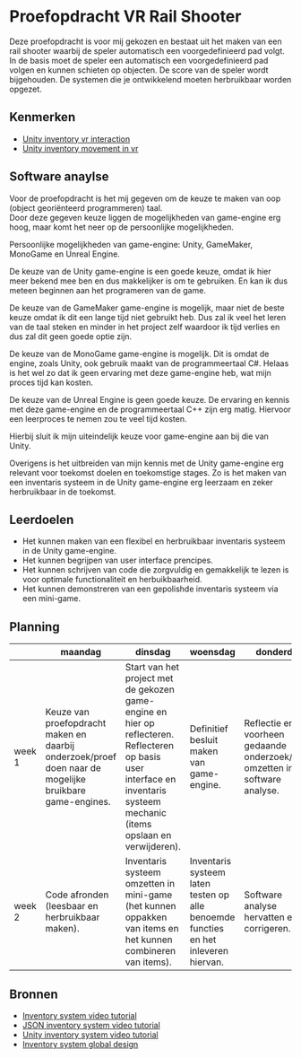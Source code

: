 # Proefopdracht VR Rail Shooter

Deze proefopdracht is voor mij gekozen en bestaat uit het maken van een rail shooter waarbij de speler automatisch een voorgedefinieerd pad volgt. In de basis moet de speler een automatisch een voorgedefinieerd pad volgen en kunnen schieten op objecten. De score van de speler wordt bijgehouden. De systemen die je ontwikkelend moeten herbruikbaar worden opgezet.


## Kenmerken

- [Unity inventory vr interaction](https://unity3d.com/learn/tutorials/topics/virtual-reality/interaction-vr)
- [Unity inventory movement in vr](https://unity3d.com/learn/tutorials/topics/virtual-reality/movement-vr)

## Software anaylse

Voor de proefopdracht is het mij gegeven om de keuze te maken van oop (object georiënteerd programmeren) taal. <br/>
Door deze gegeven keuze liggen de mogelijkheden van game-engine erg hoog, maar komt het neer op de persoonlijke mogelijkheden.

Persoonlijke mogelijkheden van game-engine: Unity, GameMaker, MonoGame en Unreal Engine.

De keuze van de Unity game-engine is een goede keuze, omdat ik hier meer bekend mee ben en dus makkelijker is om te gebruiken.
En kan ik dus meteen beginnen aan het programeren van de game.

De keuze van de GameMaker game-engine is mogelijk, maar niet de beste keuze omdat ik dit een lange tijd niet gebruikt heb.
Dus zal ik veel het leren van de taal steken en minder in het project zelf waardoor ik tijd verlies en dus zal dit geen goede optie zijn.

De keuze van de MonoGame game-engine is mogelijk. Dit is omdat de engine, zoals Unity, ook gebruik maakt van de programmeertaal C#.
Helaas is het wel zo dat ik geen ervaring met deze game-engine heb, wat mijn proces tijd kan kosten.

De keuze van de Unreal Engine is geen goede keuze. De ervaring en kennis met deze game-engine en de programmeertaal C++ zijn
erg matig. Hiervoor een leerproces te nemen zou te veel tijd kosten.

Hierbij sluit ik mijn uiteindelijk keuze voor game-engine aan bij die van Unity.

Overigens is het uitbreiden van mijn kennis met de Unity game-engine erg relevant voor toekomst doelen en toekomstige stages.
Zo is het maken van een inventaris systeem in de Unity game-engine erg leerzaam en zeker herbruikbaar in de toekomst.

## Leerdoelen

- Het kunnen maken van een flexibel en herbruikbaar inventaris systeem in de Unity game-engine.
- Het kunnen begrijpen van user interface prencipes.
- Het kunnen schrijven van code die zorgvuldig en gemakkelijk te lezen is voor optimale functionaliteit en herbuikbaarheid.
- Het kunnen demonstreren van een gepolishde inventaris systeem via een mini-game.

## Planning

| | maandag | dinsdag | woensdag | donderdag | vrijdag |
| --- | --- | --- | --- | --- | --- |
|week 1 | Keuze van proefopdracht maken en daarbij onderzoek/proef doen naar de mogelijke bruikbare game-engines. | Start van het project met de gekozen game-engine en hier op reflecteren. Reflecteren op basis user interface en inventaris systeem mechanic (items opslaan en verwijderen). | Definitief besluit maken van game-engine. | Reflectie en voorheen gedaande onderzoek/proef omzetten in de software analyse. | Inventaris systeem afronden (opslaan en verwijder functie, display van hoeveelheid, drag and drop functie en basis UI elementen).   
|week 2 | Code afronden (leesbaar en herbruikbaar maken). | Inventaris systeem omzetten in mini-game (het kunnen oppakken van items en het kunnen combineren van items). | Inventaris systeem laten testen op alle benoemde functies en het inleveren hiervan.| Software analyse hervatten en corrigeren. | Het inleveren van de overige documentatie (software analyse, code en reflectie). |

## Bronnen

- [Inventory system video tutorial](https://www.youtube.com/watch?v=w6_fetj9PIw)
- [JSON inventory system video tutorial](https://www.youtube.com/watch?v=ZW6RCKVnqT4&list=PLivfKP2ufIK78r7nzfpIEH89Nlnb__RRG)
- [Unity inventory system video tutorial](https://unity3d.com/learn/tutorials/projects/adventure-game-tutorial/inventory)
- [Inventory system global design](https://gamedevelopment.tutsplus.com/articles/designing-an-rpg-inventory-system-that-fits-preliminary-steps--gamedev-14725)

